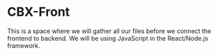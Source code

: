 # CBX-Front
This is a space where we will gather all our files before we connect the frontend to backend.
We will be using JavaScript in the React/Node.js framework.
